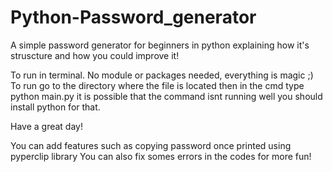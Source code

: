 # Python-Password_generator
A simple password generator for beginners in python explaining how it's struscture and how you could improve it!


To run in terminal. No module or packages needed, everything is magic ;)
To run go to the directory where the file is located then in the cmd type python main.py
it is possible that the command isnt running well you should install python for that.

Have a great day!

You can add features such as copying password once printed using pyperclip library
You can also fix somes errors in the codes for more fun!
